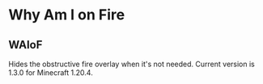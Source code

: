 # Why Am I on Fire
## WAIoF

Hides the obstructive fire overlay when it's not needed. Current version is 1.3.0 for Minecraft 1.20.4.
